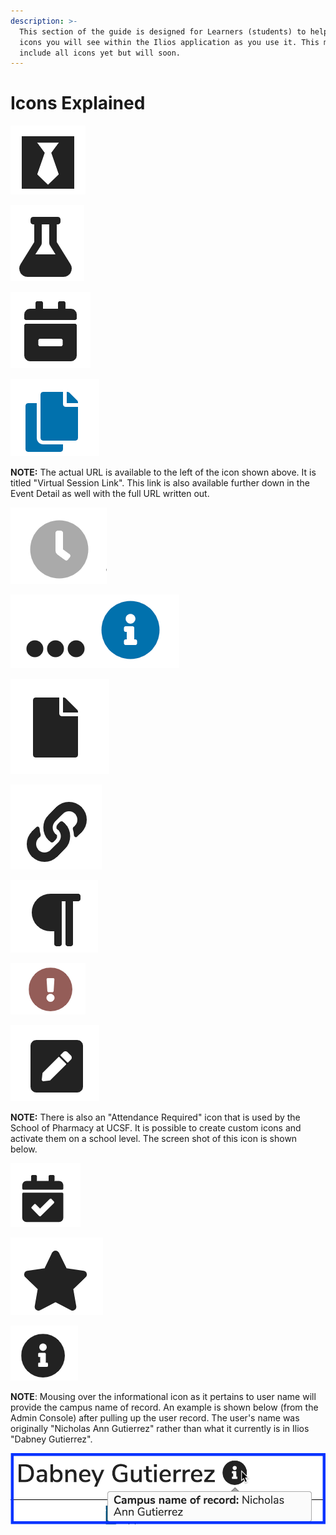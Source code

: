 ```yaml
---
description: >-
  This section of the guide is designed for Learners (students) to help explain
  icons you will see within the Ilios application as you use it. This may not
  include all icons yet but will soon.
---
```


# Icons Explained



![Special Attire Required](../.gitbook/assets/att_req_icon.png)

![Special Equipment Required](../.gitbook/assets/icon2.png)

![Supplemental Curriculum](../.gitbook/assets/icon3.png)

![Copy Virtual Meeting Link to Clipboard](../.gitbook/assets/copy_to_clipboard.png)

**NOTE:** The actual URL is available to the left of the icon shown above. It is titled "Virtual Session Link". This link is also available further down in the Event Detail as well with the full URL written out.

![Learning Material - Not Available Yet](../.gitbook/assets/not_avail_yet.png)

![More Information - click to see](../.gitbook/assets/more_info.png)

![Learning Material - file](../.gitbook/assets/lm_file%20%281%29.png)

![Learning Material - link](../.gitbook/assets/lm_link%20%281%29.png)

![Learning Material - citation](../.gitbook/assets/lm_citation%20%281%29.png)

![Learning Event - recently updated](../.gitbook/assets/recently_updated.png)

![Instructional Notes - for students to see](../.gitbook/assets/inst_notes.png)

**NOTE:** There is also an "Attendance Required" icon that is used by the School of Pharmacy at UCSF. It is possible to create custom icons and activate them on a school level. The screen shot of this icon is shown below.

![Attendance Required](../.gitbook/assets/att_req.png)

![Learning Material - required \(won&apos;t appear if optional\)](../.gitbook/assets/lm_reqd.png)

![Campus Name of Record - if different from Ilios user name, this icon appears.](../.gitbook/assets/campus_name.png)

**NOTE**: Mousing over the informational icon as it pertains to user name will provide the campus name of record. An example is shown below \(from the Admin Console\) after pulling up the user record. The user's name was originally "Nicholas Ann Gutierrez" rather than what it currently is in Ilios "Dabney Gutierrez".

![](../.gitbook/assets/campus_name_2.png)

